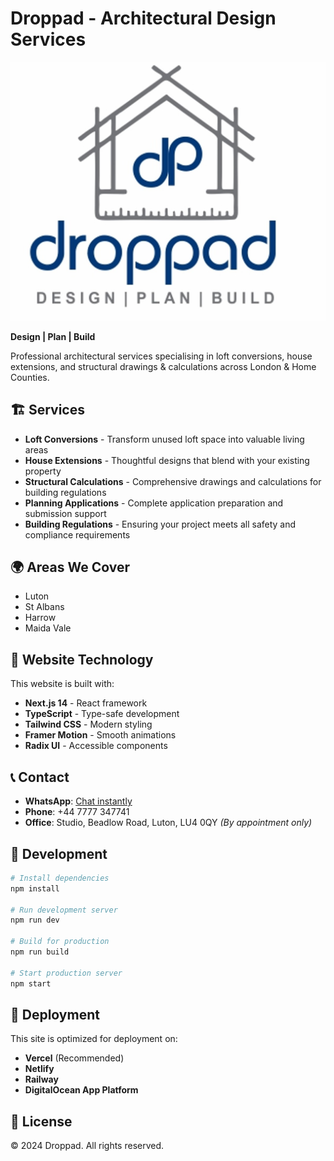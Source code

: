 
# Droppad - Architectural Design Services

![Droppad Logo](./public/droppad-logo.jpg)

**Design | Plan | Build**

Professional architectural services specialising in loft conversions, house extensions, and structural drawings & calculations across London & Home Counties.

## 🏗️ Services

- **Loft Conversions** - Transform unused loft space into valuable living areas
- **House Extensions** - Thoughtful designs that blend with your existing property  
- **Structural Calculations** - Comprehensive drawings and calculations for building regulations
- **Planning Applications** - Complete application preparation and submission support
- **Building Regulations** - Ensuring your project meets all safety and compliance requirements

## 🌍 Areas We Cover

- Luton
- St Albans  
- Harrow
- Maida Vale

## 🚀 Website Technology

This website is built with:

- **Next.js 14** - React framework
- **TypeScript** - Type-safe development
- **Tailwind CSS** - Modern styling
- **Framer Motion** - Smooth animations
- **Radix UI** - Accessible components

## 📞 Contact

- **WhatsApp**: [Chat instantly](https://wa.me/447777347741)
- **Phone**: +44 7777 347741
- **Office**: Studio, Beadlow Road, Luton, LU4 0QY *(By appointment only)*

## 🔧 Development

```bash
# Install dependencies
npm install

# Run development server
npm run dev

# Build for production
npm run build

# Start production server
npm start
```

## 📝 Deployment

This site is optimized for deployment on:

- **Vercel** (Recommended)
- **Netlify**
- **Railway**
- **DigitalOcean App Platform**

## 📄 License

© 2024 Droppad. All rights reserved.
